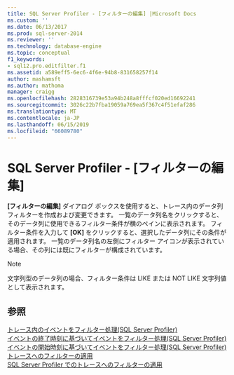 ```yaml
---
title: SQL Server Profiler - [フィルターの編集] |Microsoft Docs
ms.custom: ''
ms.date: 06/13/2017
ms.prod: sql-server-2014
ms.reviewer: ''
ms.technology: database-engine
ms.topic: conceptual
f1_keywords:
- sql12.pro.editfilter.f1
ms.assetid: a589eff5-6ec6-4f6e-94b8-831658257f14
author: mashamsft
ms.author: mathoma
manager: craigg
ms.openlocfilehash: 2828316739e53a94b248a8fffcf020ed16692241
ms.sourcegitcommit: 3026c22b7fba19059a769ea5f367c4f51efaf286
ms.translationtype: MT
ms.contentlocale: ja-JP
ms.lasthandoff: 06/15/2019
ms.locfileid: "66089780"
---
```

# <a name="sql-server-profiler---edit-filter"></a>SQL Server Profiler - [フィルターの編集]
  **[フィルターの編集]** ダイアログ ボックスを使用すると、トレース内のデータ列フィルターを作成および変更できます。 一覧のデータ列名をクリックすると、そのデータ列に使用できるフィルター条件が横のペインに表示されます。 フィルター条件を入力して **[OK]** をクリックすると、選択したデータ列にその条件が適用されます。 一覧のデータ列名の左側にフィルター アイコンが表示されている場合、その列には既にフィルターが構成されています。  
  
> [!NOTE]  
>  文字列型のデータ列の場合、フィルター条件は LIKE または NOT LIKE 文字列値として表示されます。  
  
## <a name="see-also"></a>参照  
 [トレース内のイベントをフィルター処理&#40;SQL Server Profiler&#41;](../tools/sql-server-profiler/filter-events-in-a-trace-sql-server-profiler.md)   
 [イベントの終了時刻に基づいてイベントをフィルター処理&#40;SQL Server Profiler&#41;](../tools/sql-server-profiler/filter-events-based-on-the-event-end-time-sql-server-profiler.md)   
 [イベントの開始時刻に基づいてイベントをフィルター処理&#40;SQL Server Profiler&#41;](../tools/sql-server-profiler/filter-events-based-on-the-event-start-time-sql-server-profiler.md)   
 [トレースへのフィルターの適用](../relational-databases/sql-trace/filter-a-trace.md)   
 [SQL Server Profiler でのトレースへのフィルターの適用](../tools/sql-server-profiler/filter-traces-with-sql-server-profiler.md)  
  
  

